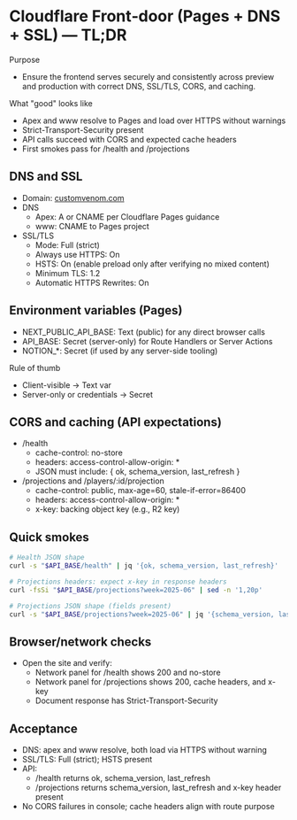 # Cloudflare Front‑door (Pages + DNS + SSL) — TL;DR

Purpose

- Ensure the frontend serves securely and consistently across preview and production with correct DNS, SSL/TLS, CORS, and caching.

What "good" looks like

- Apex and www resolve to Pages and load over HTTPS without warnings
- Strict-Transport-Security present
- API calls succeed with CORS and expected cache headers
- First smokes pass for /health and /projections

## DNS and SSL

- Domain: [customvenom.com](https://www.customvenom.com)
- DNS
  - Apex: A or CNAME per Cloudflare Pages guidance
  - www: CNAME to Pages project
- SSL/TLS
  - Mode: Full (strict)
  - Always use HTTPS: On
  - HSTS: On (enable preload only after verifying no mixed content)
  - Minimum TLS: 1.2
  - Automatic HTTPS Rewrites: On

## Environment variables (Pages)

- NEXT_PUBLIC_API_BASE: Text (public) for any direct browser calls
- API_BASE: Secret (server-only) for Route Handlers or Server Actions
- NOTION_*: Secret (if used by any server-side tooling)

Rule of thumb

- Client-visible → Text var
- Server-only or credentials → Secret

## CORS and caching (API expectations)

- /health
  - cache-control: no-store
  - headers: access-control-allow-origin: *
  - JSON must include: { ok, schema_version, last_refresh }
- /projections and /players/:id/projection
  - cache-control: public, max-age=60, stale-if-error=86400
  - headers: access-control-allow-origin: *
  - x-key: backing object key (e.g., R2 key)

## Quick smokes

```bash
# Health JSON shape
curl -s "$API_BASE/health" | jq '{ok, schema_version, last_refresh}'

# Projections headers: expect x-key in response headers
curl -fsSi "$API_BASE/projections?week=2025-06" | sed -n '1,20p'

# Projections JSON shape (fields present)
curl -s "$API_BASE/projections?week=2025-06" | jq '{schema_version, last_refresh}'
```

## Browser/network checks

- Open the site and verify:
  - Network panel for /health shows 200 and no-store
  - Network panel for /projections shows 200, cache headers, and x-key
  - Document response has Strict-Transport-Security

## Acceptance

- DNS: apex and www resolve, both load via HTTPS without warning
- SSL/TLS: Full (strict); HSTS present
- API:
  - /health returns ok, schema_version, last_refresh
  - /projections returns schema_version, last_refresh and x-key header present
- No CORS failures in console; cache headers align with route purpose

